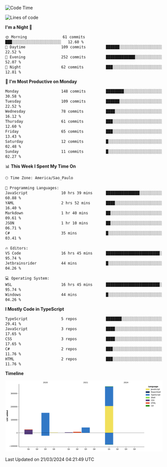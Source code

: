 <!--START_SECTION:waka-->
![Code Time](http://img.shields.io/badge/Code%20Time-2%2C365%20hrs%2059%20mins-blue)

![Lines of code](https://img.shields.io/badge/From%20Hello%20World%20I%27ve%20Written-583.9%20thousand%20lines%20of%20code-blue)

**I'm a Night 🦉** 

```text
🌞 Morning                61 commits          ███░░░░░░░░░░░░░░░░░░░░░░   12.60 % 
🌆 Daytime                109 commits         ██████░░░░░░░░░░░░░░░░░░░   22.52 % 
🌃 Evening                252 commits         █████████████░░░░░░░░░░░░   52.07 % 
🌙 Night                  62 commits          ███░░░░░░░░░░░░░░░░░░░░░░   12.81 % 
```
📅 **I'm Most Productive on Monday** 

```text
Monday                   148 commits         ████████░░░░░░░░░░░░░░░░░   30.58 % 
Tuesday                  109 commits         ██████░░░░░░░░░░░░░░░░░░░   22.52 % 
Wednesday                78 commits          ████░░░░░░░░░░░░░░░░░░░░░   16.12 % 
Thursday                 61 commits          ███░░░░░░░░░░░░░░░░░░░░░░   12.60 % 
Friday                   65 commits          ███░░░░░░░░░░░░░░░░░░░░░░   13.43 % 
Saturday                 12 commits          █░░░░░░░░░░░░░░░░░░░░░░░░   02.48 % 
Sunday                   11 commits          █░░░░░░░░░░░░░░░░░░░░░░░░   02.27 % 
```


📊 **This Week I Spent My Time On** 

```text
🕑︎ Time Zone: America/Sao_Paulo

💬 Programming Languages: 
JavaScript               10 hrs 39 mins      ███████████████░░░░░░░░░░   60.88 % 
YAML                     2 hrs 52 mins       ████░░░░░░░░░░░░░░░░░░░░░   16.40 % 
Markdown                 1 hr 40 mins        ██░░░░░░░░░░░░░░░░░░░░░░░   09.61 % 
JSON                     1 hr 10 mins        ██░░░░░░░░░░░░░░░░░░░░░░░   06.71 % 
C#                       35 mins             █░░░░░░░░░░░░░░░░░░░░░░░░   03.41 % 

🔥 Editors: 
VS Code                  16 hrs 45 mins      ████████████████████████░   95.74 % 
Jetbrainsrider           44 mins             █░░░░░░░░░░░░░░░░░░░░░░░░   04.26 % 

💻 Operating System: 
WSL                      16 hrs 45 mins      ████████████████████████░   95.74 % 
Windows                  44 mins             █░░░░░░░░░░░░░░░░░░░░░░░░   04.26 % 
```

**I Mostly Code in TypeScript** 

```text
TypeScript               5 repos             ███████░░░░░░░░░░░░░░░░░░   29.41 % 
JavaScript               3 repos             ████░░░░░░░░░░░░░░░░░░░░░   17.65 % 
CSS                      3 repos             ████░░░░░░░░░░░░░░░░░░░░░   17.65 % 
C#                       2 repos             ███░░░░░░░░░░░░░░░░░░░░░░   11.76 % 
HTML                     2 repos             ███░░░░░░░░░░░░░░░░░░░░░░   11.76 % 
```



**Timeline**

![Lines of Code chart](https://raw.githubusercontent.com/jonhoffmam/jonhoffmam/master/assets/bar_graph.png)


 Last Updated on 21/03/2024 04:21:49 UTC
<!--END_SECTION:waka-->
